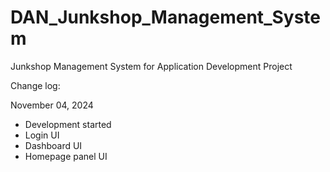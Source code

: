 # DAN_Junkshop_Management_System
Junkshop Management System for Application Development Project

Change log:

November 04, 2024
- Development started
- Login UI
- Dashboard UI
- Homepage panel UI
